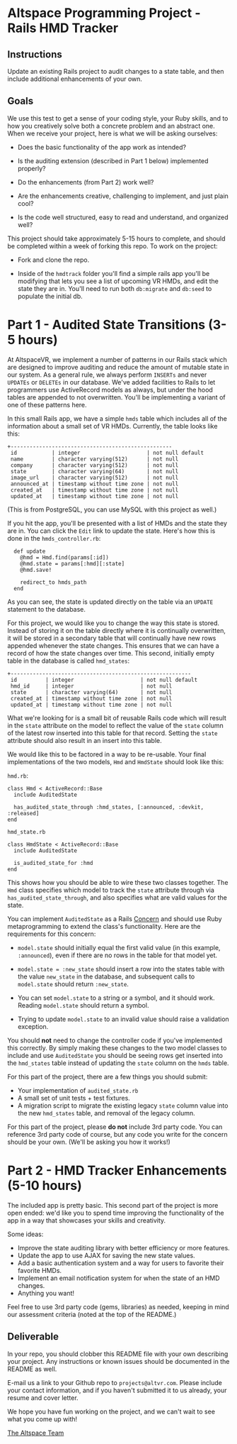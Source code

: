 # Altspace Programming Project - Rails HMD Tracker

## Instructions

Update an existing Rails project to audit changes to a state table, and then include additional enhancements of your own.

## Goals

We use this test to get a sense of your coding style, your Ruby skills, and to how you creatively solve both a concrete problem and an abstract one. When we receive your project, here is what we will be asking ourselves:

- Does the basic functionality of the app work as intended?

- Is the auditing extension (described in Part 1 below) implemented properly?

- Do the enhancements (from Part 2) work well?

- Are the enhancements creative, challenging to implement, and just plain cool?

- Is the code well structured, easy to read and understand, and organized well?

This project should take approximately 5-15 hours to complete, and should be completed within a week of forking this repo. To work on the project:

- Fork and clone the repo.

- Inside of the `hmdtrack` folder you'll find a simple rails app you'll be modifying that lets you see a list of upcoming VR HMDs, and edit the state they are in. You'll need to run both `db:migrate` and `db:seed` to populate the initial db.  

# Part 1 - Audited State Transitions (3-5 hours)

At AltspaceVR, we implement a number of patterns in our Rails stack which are designed to improve auditing and reduce the amount of mutable state in our system. As a general rule, we always perform `INSERTs` and never `UPDATEs` or `DELETEs` in our database. We've added facilities to Rails to let programmers use ActiveRecord models as always, but under the hood tables are appended to not overwritten. You'll be implementing a variant of one of these patterns here.

In this small Rails app, we have a simple `hmds` table which includes all of the information about a small set of VR HMDs. Currently, the table looks like this:

```
+---------------------------------------------------
 id           | integer                     | not null default 
 name         | character varying(512)      | not null
 company      | character varying(512)      | not null
 state        | character varying(64)       | not null
 image_url    | character varying(512)      | not null
 announced_at | timestamp without time zone | not null
 created_at   | timestamp without time zone | not null
 updated_at   | timestamp without time zone | not null

```
(This is from PostgreSQL, you can use MySQL with this project as well.)

If you hit the app, you'll be presented with a list of HMDs and the state they are in. You can click the `Edit` link to update the state. Here's how this is done in the `hmds_controller.rb`:

```
  def update
    @hmd = Hmd.find(params[:id])
    @hmd.state = params[:hmd][:state]
    @hmd.save!

    redirect_to hmds_path
  end
```

As you can see, the state is updated directly on the table via an `UPDATE` statement to the database.

For this project, we would like you to change the way this state is stored. Instead of storing it on the table directly where it is continually overwritten, it will be stored in a secondary table that will continually have new rows appended whenever the state changes. This ensures that we can have a record of how the state changes over time. This second, initially empty table in the database is called `hmd_states`:

```
+---------------------------------------------------------
 id         | integer                     | not null default 
 hmd_id     | integer                     | not null
 state      | character varying(64)       | not null
 created_at | timestamp without time zone | not null
 updated_at | timestamp without time zone | not null

```

What we're looking for is a small bit of reusable Rails code which will result in the `state` attribute on the model to reflect the value of the `state` column of the latest row inserted into this table for that record. Setting the `state` attribute should also result in an insert into this table.

We would like this to be factored in a way to be re-usable. Your final implementations of the two models, `Hmd` and `HmdState` should look like this:

`hmd.rb`:
```
class Hmd < ActiveRecord::Base
  include AuditedState
  
  has_audited_state_through :hmd_states, [:announced, :devkit, :released]
end
```

`hmd_state.rb`
```
class HmdState < ActiveRecord::Base
  include AuditedState
  
  is_audited_state_for :hmd
end
```

This shows how you should be able to wire these two classes together. The `Hmd` class specifies which model to track the `state` attribute through via `has_audited_state_through`, and also specifies what are valid values for the state.

You can implement `AuditedState` as a Rails [Concern](http://api.rubyonrails.org/classes/ActiveSupport/Concern.html) and should use Ruby metaprogramming to extend the class's functionality. Here are the requirements for this concern:

- `model.state` should initially equal the first valid value (in this example, `:announced`), even if there are no rows in the table for that model yet.

- `model.state = :new_state` should insert a row into the states table with the value `new_state` in the database, and subsequent calls to `model.state` should return `:new_state`.

- You can set `model.state` to a string or a symbol, and it should work. Reading `model.state` should return a symbol.

- Trying to update `model.state` to an invalid value should raise a validation exception.

You should **not** need to change the controller code if you've implemented this correctly. By simply making these changes to the two model classes to include and use `AuditedState` you should be seeing rows get inserted into the `hmd_states` table instead of updating the `state` column on the `hmds` table.

For this part of the project, there are a few things you should submit:

- Your implementation of `audited_state.rb`
- A small set of unit tests + test fixtures.
- A migration script to migrate the existing legacy `state` column value into the new `hmd_states` table, and removal of the legacy column.

For this part of the project, please **do not** include 3rd party code. You can reference 3rd party code of course, but any code you write for the concern should be your own. (We'll be asking you how it works!)

# Part 2 - HMD Tracker Enhancements (5-10 hours)

The included app is pretty basic. This second part of the project is more open ended: we'd like you to spend time improving the functionality of the app in a way that showcases your skills and creativity.

Some ideas:

- Improve the state auditing library with better efficiency or more features.
- Update the app to use AJAX for saving the new state values.
- Add a basic authentication system and a way for users to favorite their favorite HMDs.
- Implement an email notification system for when the state of an HMD changes.
- Anything you want!

Feel free to use 3rd party code (gems, libraries) as needed, keeping in mind our assessment criteria (noted at the top of the README.)

## Deliverable

In your repo, you should clobber this README file with your own describing your project. Any instructions or known issues should be documented in the README as well.

E-mail us a link to your Github repo to `projects@altvr.com`. Please include your contact information, and if you haven't submitted it to us already, your resume and cover letter. 

We hope you have fun working on the project, and we can't wait to see what you come up with!
    
[The Altspace Team](http://altvr.com/team/)


